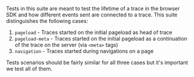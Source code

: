Tests in this suite are meant to test the lifetime of a trace in the browser SDK and how different events sent are
connected to a trace. This suite distinguishes the following cases:

1. `pageload` - Traces started on the initial pageload as head of trace
2. `pageload-meta` - Traces started on the initial pageload as a continuation of the trace on the server (via `<meta>`
   tags)
3. `navigation` - Traces started during navigations on a page

Tests scenarios should be fairly similar for all three cases but it's important we test all of them.
